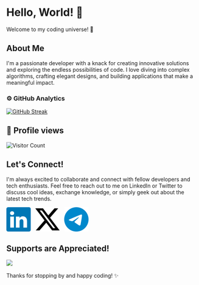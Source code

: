 <!---
fismoilov20/fismoilov20 is a ✨ special ✨ repository because its `README.md` (this file) appears on your GitHub profile.
You can click the Preview link to take a look at your changes.
--->
# Hello, World! 👋

Welcome to my coding universe! 🚀

## About Me

I'm a passionate developer with a knack for creating innovative solutions and exploring the endless possibilities of code. I love diving into complex algorithms, crafting elegant designs, and building applications that make a meaningful impact.

### ⚙️ GitHub Analytics
<!-- 
<p align="center">
<a href="https://github.com/ifirdavs">
  <img src="https://github-readme-stats-eight-theta.vercel.app/api?username=ifirdavs&show_icons=true&theme=terafox&include_all_commits=true&count_private=true"/>
  <img src="https://github-readme-stats-eight-theta.vercel.app/api/top-langs/?username=ifirdavs&layout=compact&langs_count=8&theme=terafox"/>
  <img src="https://github-readme-streak-stats.herokuapp.com?user=ifirdavs&theme=terafox" alt="GitHub Streak"/>
</a>
</p>
-->
[![GitHub Streak](https://github-readme-streak-stats.herokuapp.com?user=ifirdavs&theme=terafox)](https://git.io/streak-stats)


## 👀 Profile views

![Visitor Count](https://profile-counter.glitch.me/{ifirdavs}/count.svg) 
<!-- <p align="center"><img align="center" src="https://github-readme-streak-stats.herokuapp.com/?user=ifirdavs" alt="ifirdavs" /></p> -->

## Let's Connect!

I'm always excited to collaborate and connect with fellow developers and tech enthusiasts. Feel free to reach out to me on LinkedIn or Twitter to discuss cool ideas, exchange knowledge, or simply geek out about the latest tech trends.

[![LinkedIn](https://raw.githubusercontent.com/CLorant/readme-social-icons/main/large/filled/linkedin.svg)](https://www.linkedin.com/in/firdavsbek-ismoilov) &nbsp;
[![X](https://raw.githubusercontent.com/CLorant/readme-social-icons/main/large/colored/quora.svg)](https://x.com/firdavsonx) &nbsp;
[![Telegram](https://raw.githubusercontent.com/CLorant/readme-social-icons/main/large/filled/telegram.svg)](https://t.me/firdavsbekismoilov)

## Supports are Appreciated!
<a href="https://www.buymeacoffee.com/firdavsbek" target="_blank"><img src="https://img.buymeacoffee.com/button-api/?text=Coffee&emoji=&slug=firdavsbek&button_colour=FFDD00&font_colour=000000&font_family=Cookie&outline_colour=000000&coffee_colour=ffffff" /></a>

Thanks for stopping by and happy coding! ✨
